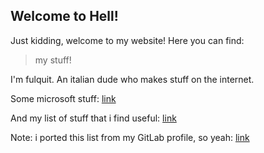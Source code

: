 ## Welcome to Hell!

Just kidding, welcome to my website! Here you can find:
>my stuff!

I'm fulquit. An italian dude who makes stuff on the internet. 

Some microsoft stuff: [link](https://raw.githubusercontent.com/fulquit/fulquit.github.io/main/microsoft)

And my list of stuff that i find useful: [link](https://github.com/fulquit/fulquit.github.io/blob/main/useful.md)

Note: i ported this list from my GitLab profile, so yeah: [link](https://gitlab.com/fulquit)
